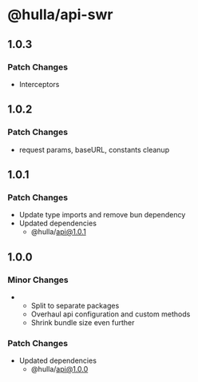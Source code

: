 # @hulla/api-swr

## 1.0.3

### Patch Changes

- Interceptors

## 1.0.2

### Patch Changes

- request params, baseURL, constants cleanup

## 1.0.1

### Patch Changes

- Update type imports and remove bun dependency
- Updated dependencies
  - @hulla/api@1.0.1

## 1.0.0

### Minor Changes

- - Split to separate packages
  - Overhaul api configuration and custom methods
  - Shrink bundle size even further

### Patch Changes

- Updated dependencies
  - @hulla/api@1.0.0
